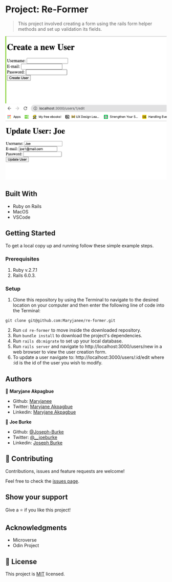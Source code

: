 # Project: Re-Former

> This project involved creating a form using the rails form helper methods and  set up validation its fields.


![screenshot](app/assets/images/create-user.png)
![screenshot](app/assets/images/update-user.png)


## Built With

- Ruby on Rails
- MacOS
- VSCode

## Getting Started

To get a local copy up and running follow these simple example steps.

### Prerequisites

1. Ruby v.2.7.1
2. Rails 6.0.3.

### Setup

1. Clone this repository by using the Terminal to navigate to the desired location on your computer and then enter the following line of code into the Terminal:
```
git clone git@github.com:Maryjanee/re-former.git
```
2. Run `cd re-former` to move inside the downloaded repository.
3. Run `bundle install` to download the project's dependencies.
4. Run `rails db:migrate` to set up your local database.
5. Run `rails server` and navigate to http://localhost:3000/users/new in a web browser to view the user creation form.
6. To update a user navigate to: http://localhost:3000/users/:id/edit where :id is the id of the user you wish to modify.





## Authors

👤 **Maryjane Akpagbue**

- Github: [Maryjanee](https://github.com/Maryjanee)
- Twitter: [Maryjane Akpagbue](https://twitter.com/alfredmaryjane)
- Linkedin: [Maryjane Akpagbue](https://www.linkedin.com/in/maryjane-akpagbue)

👤 **Joe Burke**

- Github: [@Joseph-Burke](hhttps://github.com/Joseph-Burke)
- Twitter: [@__joeburke](https://twitter.com/__joeburke)
- Linkedin: [Joseph Burke](https://www.linkedin.com/in/--joeburke)


## 🤝 Contributing

Contributions, issues and feature requests are welcome!

Feel free to check the [issues page](issues/).

## Show your support

Give a ⭐️ if you like this project!

## Acknowledgments

- Microverse
- Odin Project

## 📝 License

This project is [MIT](lic.url) licensed.